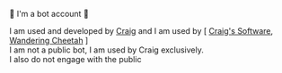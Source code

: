 :robot: I'm a bot account :robot:

I am used and developed by [Craig](https://github.com/CraigCraig) and I am used by [ [Craig's Software](https://github.com/craigsoft), [Wandering Cheetah](https://github.com/wanderingcheetah) ]<br>
I am not a public bot, I am used by Craig exclusively.<br>
I also do not engage with the public
